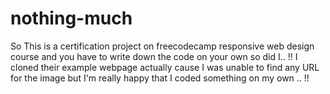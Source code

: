 # nothing-much
 So This is a certification project on freecodecamp responsive web design course and you have to write down the code on your own so did I.. !! I cloned their example webpage actually cause I was unable to find any URL for the image but I'm really happy that I coded something on my own .. !!